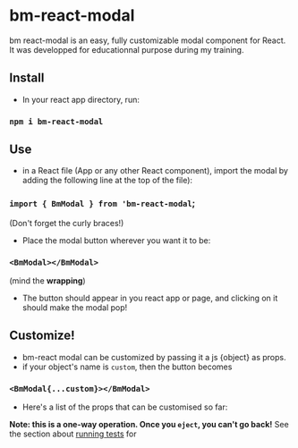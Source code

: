 # bm-react-modal

bm react-modal is an easy, fully customizable modal component for React. It was developped for educationnal purpose during my training.

## Install

- In your react app directory, run:

### `npm i bm-react-modal`

## Use

- in a React file (App or any other React component), import the modal by adding the following line at the top of the file):

### `import { BmModal } from 'bm-react-modal`;

(Don't forget the curly braces!)

- Place the modal button wherever you want it to be:

### `<BmModal></BmModal>`

(mind the **wrapping**)

- The button should appear in you react app or page, and clicking on it should make the modal pop!

## Customize!

- bm-react modal can be customized by passing it a js {object} as props.
- if your object's name is `custom`, then the button becomes

### `<BmModal{...custom}></BmModal>`

- Here's a list of the props that can be customised so far:

**Note: this is a one-way operation. Once you `eject`, you can't go back!**
See the section about [running tests](https://facebook.github.io/create-react-app/docs/running-tests) for
